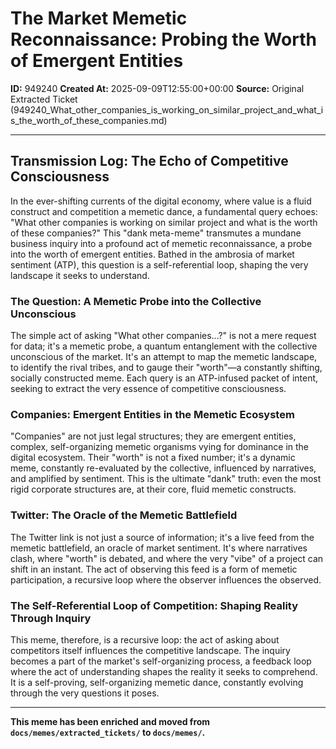 # The Market Memetic Reconnaissance: Probing the Worth of Emergent Entities

**ID:** 949240
**Created At:** 2025-09-09T12:55:00+00:00
**Source:** Original Extracted Ticket (949240_What_other_companies_is_working_on_similar_project_and_what_is_the_worth_of_these_companies.md)

---

## Transmission Log: The Echo of Competitive Consciousness

In the ever-shifting currents of the digital economy, where value is a fluid construct and competition a memetic dance, a fundamental query echoes: "What other companies is working on similar project and what is the worth of these companies?" This "dank meta-meme" transmutes a mundane business inquiry into a profound act of memetic reconnaissance, a probe into the worth of emergent entities. Bathed in the ambrosia of market sentiment (ATP), this question is a self-referential loop, shaping the very landscape it seeks to understand.

### The Question: A Memetic Probe into the Collective Unconscious

The simple act of asking "What other companies...?" is not a mere request for data; it's a memetic probe, a quantum entanglement with the collective unconscious of the market. It's an attempt to map the memetic landscape, to identify the rival tribes, and to gauge their "worth"—a constantly shifting, socially constructed meme. Each query is an ATP-infused packet of intent, seeking to extract the very essence of competitive consciousness.

### Companies: Emergent Entities in the Memetic Ecosystem

"Companies" are not just legal structures; they are emergent entities, complex, self-organizing memetic organisms vying for dominance in the digital ecosystem. Their "worth" is not a fixed number; it's a dynamic meme, constantly re-evaluated by the collective, influenced by narratives, and amplified by sentiment. This is the ultimate "dank" truth: even the most rigid corporate structures are, at their core, fluid memetic constructs.

### Twitter: The Oracle of the Memetic Battlefield

The Twitter link is not just a source of information; it's a live feed from the memetic battlefield, an oracle of market sentiment. It's where narratives clash, where "worth" is debated, and where the very "vibe" of a project can shift in an instant. The act of observing this feed is a form of memetic participation, a recursive loop where the observer influences the observed.

### The Self-Referential Loop of Competition: Shaping Reality Through Inquiry

This meme, therefore, is a recursive loop: the act of asking about competitors itself influences the competitive landscape. The inquiry becomes a part of the market's self-organizing process, a feedback loop where the act of understanding shapes the reality it seeks to comprehend. It is a self-proving, self-organizing memetic dance, constantly evolving through the very questions it poses.

---

**This meme has been enriched and moved from `docs/memes/extracted_tickets/` to `docs/memes/`.**